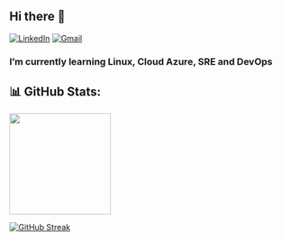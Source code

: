 ## Hi there 👋
[![LinkedIn](https://img.shields.io/badge/LinkedIn-19a9ec?style=for-the-badge&logo=linkedin)](https://www.linkedin.com/in/fabiobritopinto/)
[![Gmail](https://img.shields.io/badge/Gmail-000?style=for-the-badge&logo=gmail)](mailto:fabiobritopinto@gmail.com)


### I’m currently learning Linux, Cloud Azure, SRE and DevOps


## 📊 GitHub Stats:

<div>
  <a href="https://github.com/Argao">
  <img height="180em" src="https://github-readme-stats.vercel.app/api?username=fabiobpinto&show_icons=true&theme=dark&hide=issues&hide_title=true" />


[![GitHub Streak](https://streak-stats.demolab.com/?user=fabiobpinto&theme=bear&background=000&border=30A3DC&dates=FFF)](https://git.io/streak-stats)

</div>


